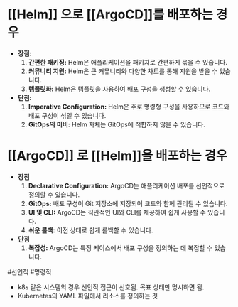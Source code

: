 # [[Helm]] 으로 [[ArgoCD]]를 배포하는 경우
- **장점:**
    1. **간편한 패키징:** Helm은 애플리케이션을 패키지로 간편하게 묶을 수 있습니다.
    2. **커뮤니티 지원:** Helm은 큰 커뮤니티와 다양한 차트를 통해 지원을 받을 수 있습니다.
    3. **템플릿화:** Helm은 템플릿을 사용하여 배포 구성을 생성할 수 있습니다.
- **단점:**
    1. **Imperative Configuration:** Helm은 주로 명령형 구성을 사용하므로 코드와 배포 구성이 섞일 수 있습니다.
    2. **GitOps의 미비:** Helm 자체는 GitOps에 적합하지 않을 수 있습니다.

# [[ArgoCD]] 로 [[Helm]]을 배포하는 경우

- **장점**
    1. **Declarative Configuration:** ArgoCD는 애플리케이션 배포를 선언적으로 정의할 수 있습니다.
    2. **GitOps:** 배포 구성이 Git 저장소에 저장되어 코드와 함께 관리될 수 있습니다.
    3. **UI 및 CLI:** ArgoCD는 직관적인 UI와 CLI를 제공하여 쉽게 사용할 수 있습니다.
    4. **쉬운 롤백:** 이전 상태로 쉽게 롤백할 수 있습니다.
- **단점**
    1. **복잡성:** ArgoCD는 특정 케이스에서 배포 구성을 정의하는 데 복잡할 수 있습니다.


#선언적 #명령적
- k8s 같은 시스템의 경우 선언적 접근이 선호됨. 목표 상태만 명시하면 됨.
- Kubernetes의 YAML 파일에서 리소스를 정의하는 것